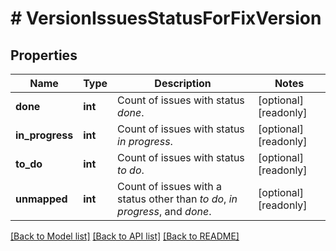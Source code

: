 # # VersionIssuesStatusForFixVersion

## Properties

Name | Type | Description | Notes
------------ | ------------- | ------------- | -------------
**done** | **int** | Count of issues with status *done*. | [optional] [readonly]
**in_progress** | **int** | Count of issues with status *in progress*. | [optional] [readonly]
**to_do** | **int** | Count of issues with status *to do*. | [optional] [readonly]
**unmapped** | **int** | Count of issues with a status other than *to do*, *in progress*, and *done*. | [optional] [readonly]

[[Back to Model list]](../../README.md#models) [[Back to API list]](../../README.md#endpoints) [[Back to README]](../../README.md)
